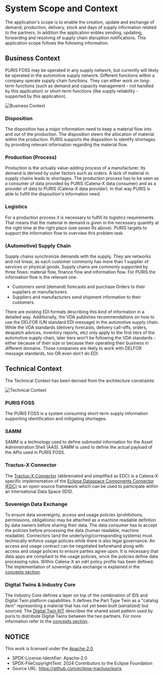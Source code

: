 # System Scope and Context

The application's scope is to enable the creation, update and exchange of demand, production, delivery, stock and days of supply information related to the partners. In addition the application enbles sending, updating, forwarding and resolving of supply chain disruption notifications. This application scope follows the following information.

## Business Context

PURIS FOSS may be operated in any supply network, but currently will likely be operated in the
automotive supply network. Different functions within a company operate supply chain functions. They can either work on
long-term functions (such as demand and capacity management - not handled by this application) or short-term functions
(like supply reliability - supported by this application).

![Business Context](img/03-business-context.svg)

### Disposition

The disposition has a major information need to keep a material flow into and out of the production. The disposition
steers the allocation of material within the production. PURIS supports the disposition to identify shortages by
providing relevant information regarding the material flow.

### Production (Process)

Production is the actually value-adding process of a manufacturer. Its demand is derived by outer factors such as
orders. A lack of material in supply chains leads to shortages. The production process has to be seen as a consumer of
data provided by PURIS (Catena-X data consumer) and as a provider of data to PURIS (Catena-X data provider). In that way
PURIS is able to fulfill the disposition's information need.

### Logistics

For a production process it is necessary to fulfill its logistics requirements. That means that the material in demand
is given in the necessary quantity at the right time at the right place (see seven Rs above). PURIS targets to support
the information flow to overview this problem task.

### (Automotive) Supply Chain

Supply chains synchronize demands with the supply. They are networks and not linear, as each customer commonly has more
than 1 supplier of services or physical goods. Supply chains are commonly supported by three flows: material flow,
finance flow and information flow. For PURIS the information flow is the relevant one.

- Customers send (demand) forecasts and purchase Orders to their suppliers or manufacturers.
- Suppliers and manufacturers send shipment information to their customers.

There are existing EDI formats describing this kind of information in a detailed way. Additionally, the VDA publishes
recommendations on how to use the DELFOR (UN standard EDI message) in the automotive supply chain. While the VDA
standards (delivery forecasts, delivery call-offs, orders, despatch advices, inventory reports, etc) only apply to the
first tiers of the automotive supply chain, later tiers won't be following the VDA standards - either because of their
size or because their operating their business in different domains. Those companies are likely to work with DELFOR
message standards, too OR even don't do EDI.

## Technical Context

The Technical Context has been derived from the architecture constraints:

![Technical Context](img/03-technical-context.svg)

### PURIS FOSS

The PURIS FOSS is a system consuming short-term supply information supporting identification and mitigating shortages.

### SAMM

SAMM is a technology used to define submodel information for the Asset Administration Shell (AAS). SAMM is used to
define the actual payload of the APIs used in PURIS FOSS.

### Tractus-X Connector

The [Tractus-X Connector](https://github.com/eclipse-tractusx/tractusx-edc) (abbreviated and simplified as EDC) is a
Catena-X specific implementation of
the [Eclipse Dataspace Components Connector (EDC)](https://github.com/eclipse-edc/Connector) is an open-source framework
which can be used to participate within an International Data Space (IDS).

### Sovereign Data Exchange

To ensure data sovereignty, access and usage policies (prohibitions, permissions, obligations) may be attached as a
machine readable defintion by data owners before sharing their data. The data consumer has to accept the policies before
processing the data (human readable, machine readable). Connectors (and the underlying/corresponding systems) must
technically enforce usage policies while there is also legal governance. An access and usage contract can be negotiated
beforehand along with access and usage policies to ensure parties agree upon. It is necessary that data apps are
compliant to the usage policies, since the policies define data processing rules.
Within Catena-X an odrl policy profile has been defined. The implementation of sovereign data exchange is explained in
the [concepts section](./08_concepts.md).

### Digital Twins & Industry Core

The Industry Core defines a layer on top of the combination of IDS and Digital Twin platform capabilities. It defines
the Part Type Twin as a "catalog item" representing a material that has not yet been built (serialized) but sourced. The
[Digital Twin KIT](https://eclipse-tractusx.github.io/docs-kits/kits/Digital%20Twin%20Kit/Adoption%20View%20Digital%20Twin%20Kit)
describes the shared asset pattern used by puris to distribute Digital Twins between the two partners.
For more information refer to the [concepts section](./08_concepts.md)..

## NOTICE

This work is licensed under the [Apache-2.0](https://www.apache.org/licenses/LICENSE-2.0).

- SPDX-License-Identifier: Apache-2.0
- SPDX-FileCopyrightText: 2024 Contributors to the Eclipse Foundation
- Source URL: https://github.com/eclipse-tractusx/puris
